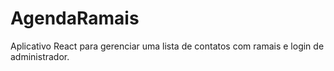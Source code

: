 # AgendaRamais
Aplicativo React para gerenciar uma lista de contatos com ramais e login de administrador.